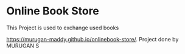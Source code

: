 # Online Book Store
This Project is used to exchange used books

https://murugan-maddy.github.io/onlinebook-store/.
Project done by MURUGAN S 
